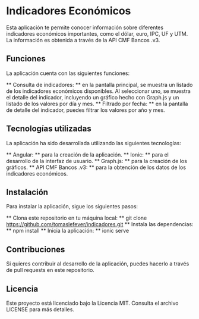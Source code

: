 # Indicadores Económicos
Esta aplicación te permite conocer información sobre diferentes indicadores económicos importantes, como el dólar, euro, IPC, UF y UTM. La información es obtenida a través de la API CMF Bancos .v3.

## Funciones
La aplicación cuenta con las siguientes funciones:

** Consulta de indicadores: ** en la pantalla principal, se muestra un listado de los indicadores económicos disponibles. Al seleccionar uno, se muestra el detalle del indicador, incluyendo un gráfico hecho con Graph.js y un listado de los valores por día y mes.
** Filtrado por fecha: ** en la pantalla de detalle del indicador, puedes filtrar los valores por año y mes.

## Tecnologías utilizadas
La aplicación ha sido desarrollada utilizando las siguientes tecnologías:

** Angular: ** para la creación de la aplicación.
** Ionic: ** para el desarrollo de la interfaz de usuario.
** Graph.js: ** para la creación de los gráficos.
** API CMF Bancos .v3: ** para la obtención de los datos de los indicadores económicos.

## Instalación
Para instalar la aplicación, sigue los siguientes pasos:

** Clona este repositorio en tu máquina local: ** git clone https://github.com/tomaslefever/indicadores.git
** Instala las dependencias: ** npm install
** Inicia la aplicación: ** ionic serve

## Contribuciones
Si quieres contribuir al desarrollo de la aplicación, puedes hacerlo a través de pull requests en este repositorio.

## Licencia
Este proyecto está licenciado bajo la Licencia MIT. Consulta el archivo LICENSE para más detalles.
